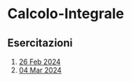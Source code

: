 # Calcolo-Integrale


## Esercitazioni
1. [26 Feb 2024](/Esercitazioni/Esercitazione%201%20(26%20Feb%202024).md)
2. [04 Mar 2024](/Esercitazioni/Esercitazione%202%20(4%20Mar%202024).md)
